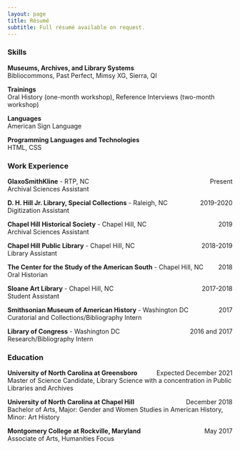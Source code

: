 ```yaml
---
layout: page
title: Résumé
subtitle: Full résumé available on request.
---
```

### Skills
**Museums, Archives, and Library Systems**  
Bibliocommons, Past Perfect, Mimsy XG, Sierra, QI

**Trainings**  
Oral History (one-month workshop), Reference Interviews (two-month workshop)

**Languages**  
American Sign Language

**Programming Languages and Technologies**  
HTML, CSS

### Work Experience
**GlaxoSmithKline** - RTP, NC <span style="float: right; ">Present</span>  
Archival Sciences Assistant

**D. H. Hill Jr. Library, Special Collections** - Raleigh, NC <span style="float: right; ">2019-2020</span>  
Digitization Assistant

**Chapel Hill Historical Society** - Chapel Hill, NC <span style="float: right; ">2019</span>  
Archival Sciences Assistant

**Chapel Hill Public Library** - Chapel Hill, NC <span style="float: right; ">2018-2019</span>  
Library Assistant

**The Center for the Study of the American South** - Chapel Hill, NC <span style="float: right; ">2018</span>  
Oral Historian

**Sloane Art Library** - Chapel Hill, NC <span style="float: right; ">2017-2018</span>  
Student Assistant

**Smithsonian Museum of American History** - Washington DC <span style="float: right; ">2017</span>  
Curatorial and Collections/Bibliography Intern

**Library of Congress** - Washington DC <span style="float: right; ">2016 and 2017</span>  
Research/Bibliography Intern

### Education

**University of North Carolina at Greensboro** <span style="float: right; ">Expected December 2021</span>   
Master of Science Candidate, Library Science with a concentration in Public Libraries and Archives

**University of North Carolina at Chapel Hill** <span style="float: right; ">December 2018</span>    
Bachelor of Arts, Major: Gender and Women Studies in American History, Minor: Art History

**Montgomery College at Rockville, Maryland** <span style="float: right; ">May 2017</span>  
Associate of Arts, Humanities Focus

